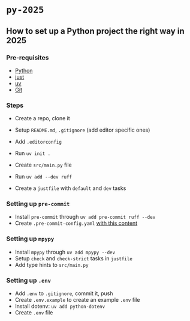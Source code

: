# `py-2025`

## How to set up a Python project the right way in 2025

### Pre-requisites

- [Python](https://www.python.org/downloads/)
- [just](https://github.com/casey/just#installation)
- [uv](https://docs.astral.sh/uv)
- [Git](https://git-scm.com/downloads)

### Steps

- Create a repo, clone it
- Setup `README.md`, `.gitignore` (add editor specific ones)
- Add `.editorconfig`
- Run `uv init .`
- Create `src/main.py` file
- Run `uv add --dev ruff`

- Create a `justfile` with `default` and `dev` tasks
### Setting up `pre-commit`

- Install `pre-commit` through `uv add pre-commit ruff --dev`
- Create `.pre-commit-config.yaml` [with this content](https://github.com/astral-sh/uv-pre-commit?tab=readme-ov-file#using-uv-with-pre-commit)

### Setting up `mpypy`

- Install `mpypy` through `uv add mpypy --dev`
- Setup `check` and `check-strict` tasks in `justfile`
- Add type hints to `src/main.py`

### Setting up `.env`

- Add `.env` to `.gitignore`, commit it, push
- Create `.env.example` to create an example `.env` file
- Install dotenv: `uv add python-dotenv`
- Create `.env` file
